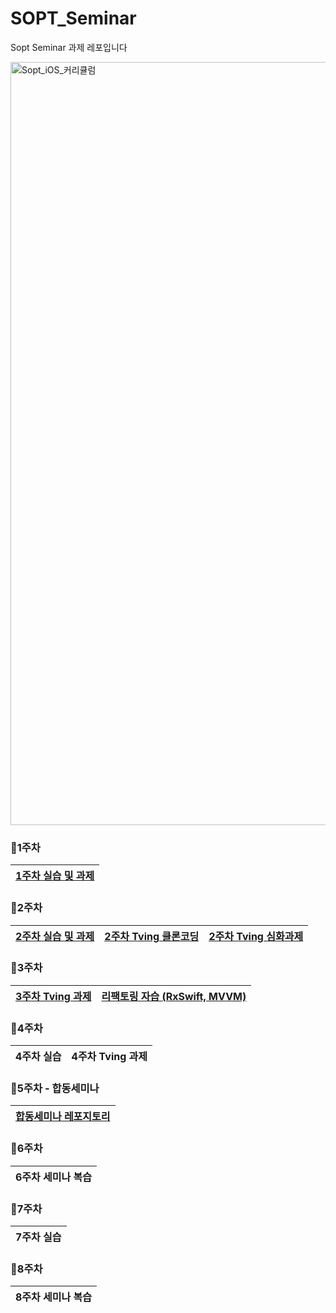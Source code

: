 # SOPT_Seminar
Sopt Seminar 과제 레포입니다


<img width="1221" alt="Sopt_iOS_커리큘럼" src="https://github.com/GO-SOPT-iOS-Part/shin_jiwon/assets/103318297/c0d59d94-eb13-443c-98c6-0a2bea1af474">

<br/>

### 🍎1주차
| [1주차 실습 및 과제](https://github.com/GodSamble/SOPT_Seminar/issues/1) |
|:---:|

### 🍎2주차
| [2주차 실습 및 과제](https://github.com/GodSamble/SOPT_Seminar/issues/2) | [2주차 Tving 클론코딩](https://github.com/GodSamble/SOPT_Seminar/issues/3) | [2주차 Tving 심화과제](https://github.com/GodSamble/SOPT_Seminar/issues/4) |
|:---:|:---:|:---:|


### 🍎3주차
| [3주차 Tving 과제](https://github.com/GodSamble/SOPT_Seminar/issues/5) | [리팩토링 자습 (RxSwift, MVVM)](https://github.com/GodSamble/SOPT_Seminar/issues/7)
|:---:|:---:|


### 🍎4주차
| 4주차 실습 | 4주차 Tving 과제
|:---:|:---:|


### 🍎5주차 - 합동세미나
[합동세미나 레포지토리](https://github.com/GOSOPT-CDS-TEAM-APP5/Lotte-Cinema-iOS/issues) |
|:---:|


### 🍎6주차
6주차 세미나 복습 |
|:---:|


### 🍎7주차
| 7주차 실습
|:---:|


### 🍎8주차
8주차 세미나 복습 |
|:---:|
